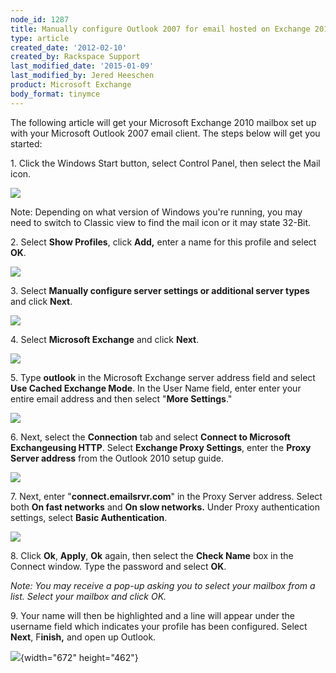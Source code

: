 ```yaml
---
node_id: 1287
title: Manually configure Outlook 2007 for email hosted on Exchange 2010
type: article
created_date: '2012-02-10'
created_by: Rackspace Support
last_modified_date: '2015-01-09'
last_modified_by: Jered Heeschen
product: Microsoft Exchange
body_format: tinymce
---
```


The following article will get your Microsoft Exchange 2010 mailbox set
up with your Microsoft Outlook 2007 email client. The steps below will
get you started:

1\. Click the Windows Start button, select Control Panel, then select the
Mail icon.

![](http://c965993.r93.cf2.rackcdn.com/(E%26A)Outlook2010ExchangeTwo.png)

Note: Depending on what version of Windows you're running, you may need
to switch to Classic view to find the mail icon or it may state 32-Bit.

2\. Select **Show Profiles**, click **Add,** enter a name for this
profile and select **OK**.

![](http://c965993.r93.cf2.rackcdn.com/(E%26A)Outlook2010Exchange4.png)

<span>3. Select </span>**Manually configure server settings or
additional server types**<span> and click </span>**Next**<span>.</span>

![](http://c965993.r93.cf2.rackcdn.com/(E%26A)Outlook2010Exchange50.png)

<span>4. Select </span>**Microsoft Exchange**<span> and click
</span>**Next**<span>.</span>

![](http://c965993.r93.cf2.rackcdn.com/(E%26A)Outlook2010Exchange6.png)

5\. Type **outlook** in the Microsoft Exchange server address field and
select **Use Cached Exchange Mode**. In the User Name field, enter enter
your entire email address and then select "**More Settings**."

![](http://c4413634.r34.cf2.rackcdn.com/(E%26A)Outlook2010WithExchange2010.png)

<span>6. Next, select the </span>**Connection**<span> tab and select
</span>**Connect to Microsoft Exchangeusing HTTP**<span>. Select
</span>**Exchange Proxy Settings**<span>, enter the </span>**Proxy
Server address**<span> from the Outlook 2010 setup guide.</span>

![](http://c965993.r93.cf2.rackcdn.com/(E%26A)Outlook2010Exchange8.png)

7\. Next, enter "**connect.emailsrvr.com**" in the Proxy Server address.
Select both **On fast networks** and **On slow networks.** Under Proxy
authentication settings, select **Basic Authentication**.

![](http://c4413634.r34.cf2.rackcdn.com/(E%26A)Outlook2010WithExchange20102.png)

<span>8. Click </span>**Ok**<span>,
</span>**Apply**<span>, </span>**Ok**<span> again, then select the
</span>**Check Name**<span> box in the Connect window. Type the password
and select </span>**OK**<span>.</span>

*Note: You may receive a pop-up asking you to select your mailbox from a
list. Select your mailbox and click OK.*

<span>9. Your name will then be highlighted and a line will appear under
the username field which indicates your profile has been configured.
Select </span>**Next**<span>, F</span>**inish,** <span>and open up
Outlook.</span>

![](/knowledge_center/sites/default/files/field/image/image8.png){width="672"
height="462"}

